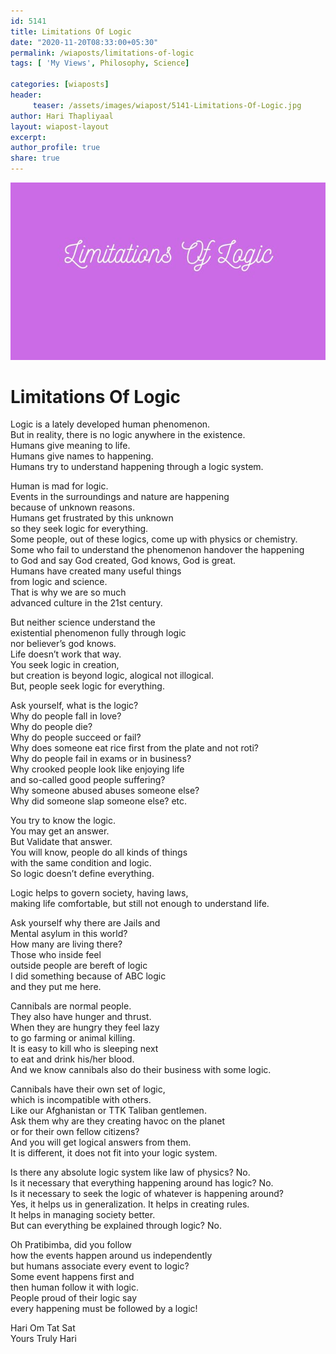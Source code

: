 ```yaml
--- 
id: 5141 
title: Limitations Of Logic
date: "2020-11-20T08:33:00+05:30"
permalink: /wiaposts/limitations-of-logic
tags: [ 'My Views', Philosophy, Science]    

categories: [wiaposts] 
header:
     teaser: /assets/images/wiapost/5141-Limitations-Of-Logic.jpg
author: Hari Thapliyaal 
layout: wiapost-layout
excerpt:  
author_profile: true 
share: true 
---
```


![Limitations Of Logic](/assets/images/wiapost/5141-Limitations-Of-Logic.jpg)     
   
# Limitations Of Logic   
   
Logic is a lately developed human phenomenon.     
But in reality, there is no logic anywhere in the existence.     
Humans give meaning to life.     
Humans give names to happening.     
Humans try to understand happening through a logic system.    
    
Human is mad for logic.     
Events in the surroundings and nature are happening     
because of unknown reasons.     
Humans get frustrated by this unknown     
so they seek logic for everything.     
Some people, out of these logics, come up with physics or chemistry.     
Some who fail to understand the phenomenon handover the happening     
to God and say God created, God knows, God is great.     
Humans have created many useful things     
from logic and science.     
That is why we are so much     
advanced culture in the 21st century.    
    
But neither science understand the     
existential phenomenon fully through logic     
nor believer’s god knows.     
Life doesn’t work that way.     
You seek logic in creation,     
but creation is beyond logic, alogical not illogical.     
But, people seek logic for everything.    
    
Ask yourself, what is the logic?     
Why do people fall in love?     
Why do people die?     
Why do people succeed or fail?     
Why does someone eat rice first from the plate and not roti?     
Why do people fail in exams or in business?     
Why crooked people look like enjoying life     
and so-called good people suffering?     
Why someone abused abuses someone else?     
Why did someone slap someone else? etc.    
    
You try to know the logic.     
You may get an answer.     
But Validate that answer.     
You will know, people do all kinds of things     
with the same condition and logic.     
So logic doesn’t define everything.    
    
Logic helps to govern society, having laws,     
making life comfortable, but still not enough to understand life.    
    
Ask yourself why there are Jails and     
Mental asylum in this world?     
How many are living there?     
Those who inside feel     
outside people are bereft of logic     
I did something because of ABC logic     
and they put me here.    
    
Cannibals are normal people.     
They also have hunger and thrust.     
When they are hungry they feel lazy     
to go farming or animal killing.     
It is easy to kill who is sleeping next     
to eat and drink his/her blood.     
And we know cannibals also do their business with some logic.    
    
Cannibals have their own set of logic,     
which is incompatible with others.     
Like our Afghanistan or TTK Taliban gentlemen.     
Ask them why are they creating havoc on the planet     
or for their own fellow citizens?     
And you will get logical answers from them.     
It is different, it does not fit into your logic system.     
     
Is there any absolute logic system like law of physics? No.     
Is it necessary that everything happening around has logic? No.     
Is it necessary to seek the logic of whatever is happening around?     
Yes, it helps us in generalization. It helps in creating rules.     
It helps in managing society better.     
But can everything be explained through logic? No.     
     
Oh Pratibimba, did you follow     
how the events happen around us independently     
but humans associate every event to logic?     
Some event happens first and     
then human follow it with logic.     
People proud of their logic say     
every happening must be followed by a logic!    
    
Hari Om Tat Sat     
Yours Truly Hari    
